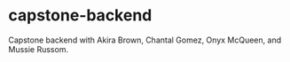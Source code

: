 # capstone-backend
Capstone backend with Akira Brown, Chantal Gomez, Onyx McQueen, and Mussie Russom.
